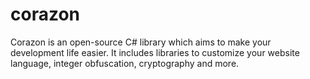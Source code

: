 # corazon
Corazon is an open-source C# library which aims to make your development life easier. It includes libraries to customize your website language, integer obfuscation, cryptography and more.
